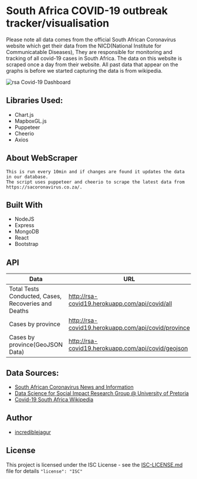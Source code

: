 # South Africa COVID-19 outbreak tracker/visualisation
Please note all data comes from the official South African Coronavirus website which get their data from the NICD(National Institute for Communicatable Diseases), They are responsible for monitoring and tracking of all covid-19 cases in South Africa. The data on this website is scraped once a day from their website. All past data that appear on the graphs is before we started capturing the data is from wikipedia.

![rsa Covid-19 Dashboard](https://github.com/incrediblejagur/rsa_covid-19/blob/master/client/public/images/screencapture-rsa-covid19-herokuapp-com-1586197169754.png)



## Libraries Used:
 - Chart.js
 - MapboxGL.js
 - Puppeteer
 - Cheerio
 - Axios

## About WebScraper
 ```
This is run every 10min and if changes are found it updates the data in our database. 
The script uses puppeteer and cheerio to scrape the latest data from https://sacoronavirus.co.za/.
```
 
 ## Built With
 - NodeJS
 - Express
 - MongoDB
 - React
 - Bootstrap
 
 ## API

| Data                                                  | URL                                                   |
| ----------------------------------------------------- | ----------------------------------------------------- |
| Total Tests Conducted, Cases, Recoveries and Deaths   | http://rsa-covid19.herokuapp.com/api/covid/all        |
| Cases by province                                     | http://rsa-covid19.herokuapp.com/api/covid/province   |
| Cases by province(GeoJSON Data)                       | http://rsa-covid19.herokuapp.com/api/covid/geojson    |


## Data Sources:
- [South African Coronavirus News and Information](https://sacoronavirus.co.za/)
- [Data Science for Social Impact Research Group @ University of Pretoria
](https://dsfsi.github.io/)
- [Covid-19 South Africa Wikipedia](https://en.wikipedia.org/wiki/Template:2019%E2%80%9320_coronavirus_pandemic_data/South_Africa_medical_cases_chart)



 

## Author

  

- [incrediblejagur](github.com/incrediblejagur)

  

## License

  

This project is licensed under the ISC License - see the [ISC-LICENSE.md](https://github.com/nevir/readable-licenses/blob/master/markdown/ISC-LICENSE.md) file for details `"license": "ISC"`


